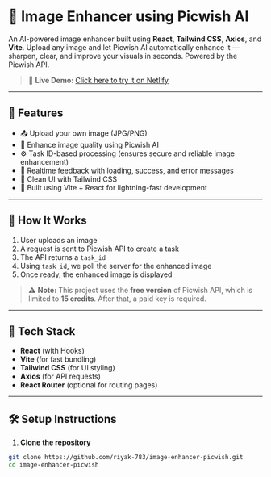 # 🌟 Image Enhancer using Picwish AI

An AI-powered image enhancer built using **React**, **Tailwind CSS**, **Axios**, and **Vite**. Upload any image and let Picwish AI automatically enhance it — sharpen, clear, and improve your visuals in seconds. Powered by the Picwish API.

> 🔗 **Live Demo:** [Click here to try it on Netlify](https://your-netlify-link.netlify.app)

---

## 🚀 Features

- 📤 Upload your own image (JPG/PNG)
- 🤖 Enhance image quality using Picwish AI
- ⚙️ Task ID-based processing (ensures secure and reliable image enhancement)
- 💬 Realtime feedback with loading, success, and error messages
- 🎨 Clean UI with Tailwind CSS
- 🧪 Built using Vite + React for lightning-fast development

---

## 🧠 How It Works

1. User uploads an image
2. A request is sent to Picwish API to create a task
3. The API returns a `task_id`
4. Using `task_id`, we poll the server for the enhanced image
5. Once ready, the enhanced image is displayed

> ⚠️ **Note:** This project uses the **free version** of Picwish API, which is limited to **15 credits**. After that, a paid key is required.

---

## 📁 Tech Stack

- **React** (with Hooks)
- **Vite** (for fast bundling)
- **Tailwind CSS** (for UI styling)
- **Axios** (for API requests)
- **React Router** (optional for routing pages)

---

## 🛠️ Setup Instructions

1. **Clone the repository**

```bash
git clone https://github.com/riyak-783/image-enhancer-picwish.git
cd image-enhancer-picwish

